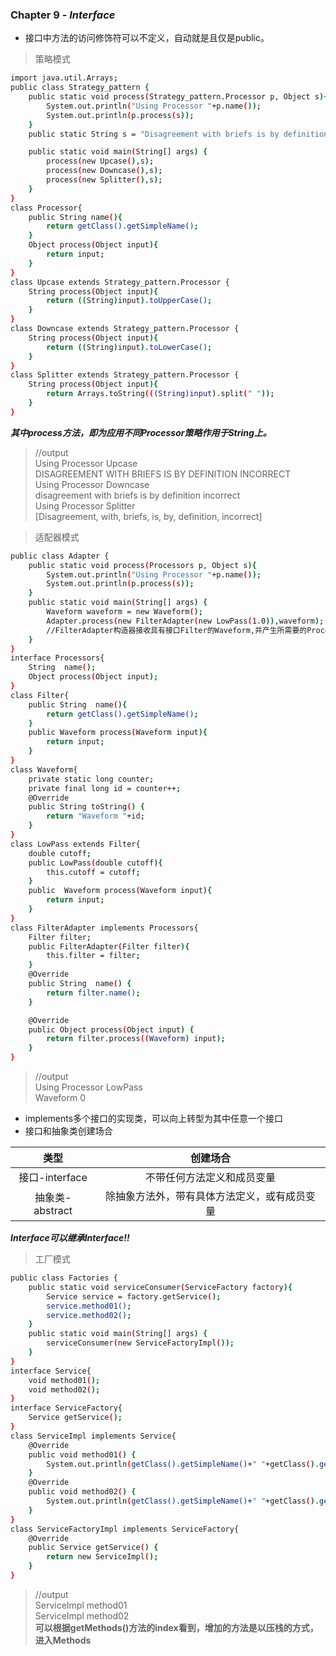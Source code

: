 ### Chapter 9 - ***Interface***
* 接口中方法的访问修饰符可以不定义，自动就是且仅是public。  
>策略模式
```sh 
import java.util.Arrays;
public class Strategy_pattern {
	public static void process(Strategy_pattern.Processor p, Object s){
		System.out.println("Using Processor "+p.name()); 
		System.out.println(p.process(s)); 
	}
	public static String s = "Disagreement with briefs is by definition incorrect";

	public static void main(String[] args) {
		process(new Upcase(),s);
		process(new Downcase(),s);
		process(new Splitter(),s);
	}
}
class Processor{
	public String name(){
		return getClass().getSimpleName();
	}
	Object process(Object input){
		return input;
	}
}
class Upcase extends Strategy_pattern.Processor {
	String process(Object input){
		return ((String)input).toUpperCase();
	}
}
class Downcase extends Strategy_pattern.Processor {
	String process(Object input){
		return ((String)input).toLowerCase();
	}
}
class Splitter extends Strategy_pattern.Processor {
	String process(Object input){
		return Arrays.toString(((String)input).split(" "));
	}
}
```
***其中process方法，即为应用不同Processor策略作用于String上。***  
> //output  
  Using Processor Upcase  
  DISAGREEMENT WITH BRIEFS IS BY DEFINITION INCORRECT  
  Using Processor Downcase  
  disagreement with briefs is by definition incorrect  
  Using Processor Splitter  
  [Disagreement, with, briefs, is, by, definition, incorrect]  

>适配器模式  
```sh 
public class Adapter {
	public static void process(Processors p, Object s){
		System.out.println("Using Processor "+p.name());
		System.out.println(p.process(s));
	}
	public static void main(String[] args) {
		Waveform waveform = new Waveform();
		Adapter.process(new FilterAdapter(new LowPass(1.0)),waveform);
		//FilterAdapter构造器接收具有接口Filter的Waveform,并产生所需要的Processors对象
	}
}
interface Processors{
	String  name();
	Object process(Object input);
}
class Filter{
	public String  name(){
		return getClass().getSimpleName();
	}
	public Waveform process(Waveform input){
		return input;
	}
}
class Waveform{
	private static long counter;
	private final long id = counter++;
	@Override
	public String toString() {
		return "Waveform "+id;
	}
}
class LowPass extends Filter{
	double cutoff;
	public LowPass(double cutoff){
		this.cutoff = cutoff;
	}
	public  Waveform process(Waveform input){
		return input;
	}
}
class FilterAdapter implements Processors{
	Filter filter;
	public FilterAdapter(Filter filter){
		this.filter = filter;
	}
	@Override
	public String  name() {
		return filter.name();
	}

	@Override
	public Object process(Object input) {
		return filter.process((Waveform) input);
	}
}
```  
> //output  
Using Processor LowPass  
Waveform 0
* implements多个接口的实现类，可以向上转型为其中任意一个接口  
* 接口和抽象类创建场合 

| 类型 | 创建场合 |
| :---: | :---: |
| 接口-interface | 不带任何方法定义和成员变量 |
| 抽象类-abstract | 除抽象方法外，带有具体方法定义，或有成员变量 |
***Interface可以继承Interface!!***
>工厂模式 
```sh 
public class Factories {
	public static void serviceConsumer(ServiceFactory factory){
		Service service = factory.getService();
		service.method01();
		service.method02();
	}
	public static void main(String[] args) {
		serviceConsumer(new ServiceFactoryImpl());
	}
}
interface Service{
	void method01();
	void method02();
}
interface ServiceFactory{
	Service getService();
}
class ServiceImpl implements Service{
	@Override
	public void method01() {
		System.out.println(getClass().getSimpleName()+" "+getClass().getMethods()[1].getName());
	}
	@Override
	public void method02() {
		System.out.println(getClass().getSimpleName()+" "+getClass().getMethods()[0].getName());
	}
}
class ServiceFactoryImpl implements ServiceFactory{
	@Override
	public Service getService() {
		return new ServiceImpl();
	}
}
```  
> //output  
  ServiceImpl method01  
  ServiceImpl method02   
**可以根据getMethods()方法的index看到，增加的方法是以压栈的方式，进入Methods**
